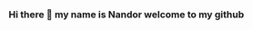 ### Hi there 👋 my name is Nandor welcome to my github

<!--
**nandor-gallo/nandor-gallo** is a ✨ _special_ ✨ repository because its `README.md` (this file) appears on your GitHub profile.
- 🔭 I’m currently working on ...
- 🌱 I’m currently learning cloud computing
- 💬 Ask me anything
- 📫 How to reach me: nandorgallo@gmail.com
- 😄 Pronouns: He/Him
- ⚡ Fun fact: ...
-->
